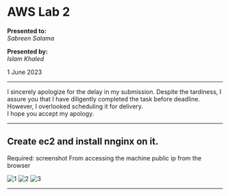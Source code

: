 # AWS Lab 2

**Presented to:**    
_Sabreen Salama_    

**Presented by:**   
_Islam Khaled_    

1 June 2023

-----------------------------------------
I sincerely apologize for the delay in my submission. Despite the tardiness, I assure you that I have diligently completed the task before deadline. However, I overlooked scheduling it for delivery.               
I hope you accept my apology.

-----------------------------------------
## Create ec2 and install nnginx on it.
Required: screenshot From accessing the machine public ip from the browser

![1](https://github.com/eslamkhaled560/Sprints-Tasks/assets/54172897/2fd9c295-a8ad-4fe7-86af-8c6d1a3ec867)
![2](https://github.com/eslamkhaled560/Sprints-Tasks/assets/54172897/5e9d0e17-37aa-4b79-bcb8-fb25c7be6158)
![3](https://github.com/eslamkhaled560/Sprints-Tasks/assets/54172897/b214d8f8-f0b2-4fca-be18-d1d29ed5bf2e)

-----------------------------------------
